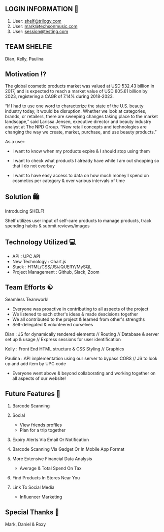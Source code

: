 ## LOGIN INFORMATION 🔐

1. User: shelf@trilogy.com
2. User: mark@techsonmusic.com
3. User: session@testing.com

## TEAM SHELFIE 

Dian, Kelly, Paulina

## Motivation ⁉️

The global cosmetic products market was valued at USD 532.43 billion in 2017, and is expected to reach a market value of USD 805.61 billion by 2023, registering a CAGR of 7.14% during 2018-2023. 

“If I had to use one word to characterize the state of the U.S. beauty industry today, it would be disruption. Whether we look at categories, brands, or retailers, there are sweeping changes taking place to the market landscape,” said Larissa Jensen, executive director and beauty industry analyst at The NPD Group. “New retail concepts and technologies are changing the way we create, market, purchase, and use beauty products.”

As a user:

* I want to know when my products expire & I should stop using them

* I want to check what products I already have while I am out shopping so that I do not overbuy

* I want to have easy access to data on how much money I spend on cosmetics per category & over various intervals of time

## Solution 🛍

Introducing SHELF!

Shelf utilizes user input of self-care products to manage products, track spending habits & submit reviews/images

## Technology Utilized 💻

* API : UPC API
* New Technology : Chart.js
* Stack : HTML/CSS/JS/JQUERY/MySQL
* Project Management : Github, Slack, Zoom

## Team Efforts ☯️

Seamless Teamwork!

* Everyone was proactive in contributing to all aspects of the project
* We listened to each other's ideas & made descisions together
* We all contributed to the project & learned from other's strengths
* Self-delegated & volunteered ourselves

Dian : JS for dynamically rendered elements // Routing // Database & server set up & usage // Express sessions for user identification

Kelly : Front End HTML structure & CSS Styling // Graphics

Paulina : API implementation using our server to bypass CORS // JS to look up and add item by UPC code

* Everyone went above & beyond collaborating and working together on all aspects of our website!

## Future Features 🔮

1. Barcode Scanning

2. Social
    * View friends profiles
    * Plan for a trip together

3. Expiry Alerts Via Email Or Notification

4. Barcode Scanning Via Gadget Or In Mobile App Format

5. More Extensive Financial Data Analysis
    * Average & Total Spend On Tax

6. Find Products In Stores Near You

7. Link To Social Media
    * Influencer Marketing

## Special Thanks 🙌

Mark, Daniel & Roxy

